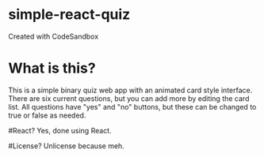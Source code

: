 # simple-react-quiz
Created with CodeSandbox

# What is this?
This is a simple binary quiz web app with an animated card style interface. There are six current questions, but you can add more by editing the card list. All questions have "yes" and "no" buttons, but these can be changed to true or false as needed.

#React?
Yes, done using React.

#License?
Unlicense because meh.
